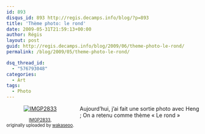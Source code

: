 ```yaml
---
id: 893
disqus_id: 893 http://regis.decamps.info/blog/?p=893
title: 'Thème photo: le rond'
date: 2009-05-31T21:59:13+00:00
author: Régis
layout: post
guid: http://regis.decamps.info/blog/2009/06/theme-photo-le-rond/
permalink: /blog/2009/05/theme-photo-le-rond/

dsq_thread_id:
  - "576793048"
categories:
  - Art
tags:
  - Photo
---
```

<div style="float: left; text-align: center; margin-right: 15px; margin-bottom: 15px;">
  <a href="http://www.flickr.com/photos/wakaseoo/3584227597/" title="photo sharing"><img src="http://farm4.static.flickr.com/3373/3584227597_275ea82568_t.jpg" alt="IMGP2833" /></a><br /> <span style="font-size: 0.8em; margin-top: 0px;"><br /> <a href="http://www.flickr.com/photos/wakaseoo/3584227597/">IMGP2833</a>,<br /> originally uploaded by <a href="http://www.flickr.com/people/wakaseoo/">wakaseoo</a>.<br /> </span>
</div>

Aujourd’hui, j’ai fait une sortie photo avec Heng ; On a retenu comme thème « Le rond »

